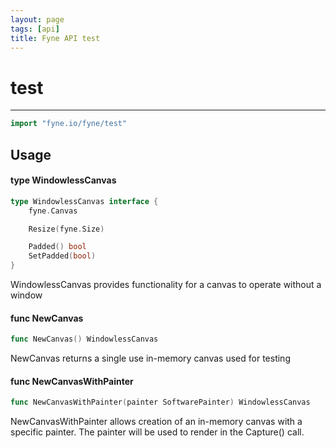 ```yaml
---
layout: page
tags: [api]
title: Fyne API test
---
```


# test
---
```go
import "fyne.io/fyne/test"
```

## Usage

#### type WindowlessCanvas

```go
type WindowlessCanvas interface {
	fyne.Canvas

	Resize(fyne.Size)

	Padded() bool
	SetPadded(bool)
}
```

WindowlessCanvas provides functionality for a canvas to operate without a window

#### func  NewCanvas

```go
func NewCanvas() WindowlessCanvas
```
NewCanvas returns a single use in-memory canvas used for testing

#### func  NewCanvasWithPainter

```go
func NewCanvasWithPainter(painter SoftwarePainter) WindowlessCanvas
```
NewCanvasWithPainter allows creation of an in-memory canvas with a specific painter. The painter will be used to render in the Capture() call.
